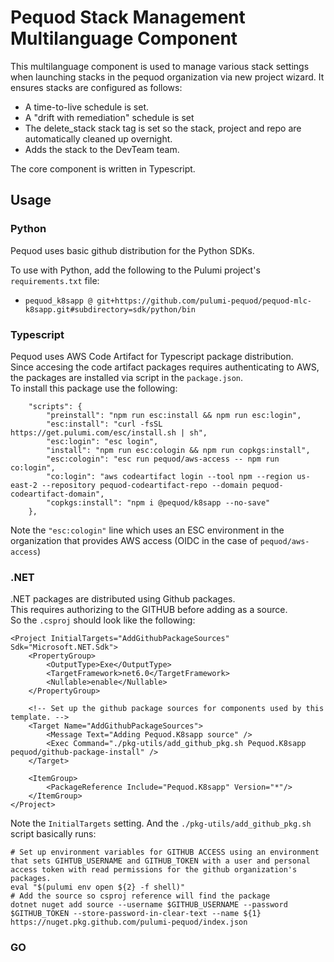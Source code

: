 # Pequod Stack Management Multilanguage Component
This multilanguage component is used to manage various stack settings when launching stacks in the pequod organization via new project wizard.
It ensures stacks are configured as follows:
* A time-to-live schedule is set.
* A "drift with remediation" schedule is set
* The delete_stack stack tag is set so the stack, project and repo are automatically cleaned up overnight.
* Adds the stack to the DevTeam team.

The core component is written in Typescript.


## Usage

### Python
Pequod uses basic github distribution for the Python SDKs.

To use with Python, add the following to the Pulumi project's `requirements.txt` file:
* `pequod_k8sapp @ git+https://github.com/pulumi-pequod/pequod-mlc-k8sapp.git#subdirectory=sdk/python/bin`

### Typescript
Pequod uses AWS Code Artifact for Typescript package distribution.  
Since accesing the code artifact packages requires authenticating to AWS, the packages are installed via script in the `package.json`.  
To install this package use the following:
```
    "scripts": {
        "preinstall": "npm run esc:install && npm run esc:login", 
        "esc:install": "curl -fsSL https://get.pulumi.com/esc/install.sh | sh",
        "esc:login": "esc login",
        "install": "npm run esc:cologin && npm run copkgs:install",
        "esc:cologin": "esc run pequod/aws-access -- npm run co:login",
        "co:login": "aws codeartifact login --tool npm --region us-east-2 --repository pequod-codeartifact-repo --domain pequod-codeartifact-domain",
        "copkgs:install": "npm i @pequod/k8sapp --no-save"
    },
```

Note the `"esc:cologin"` line which uses an ESC environment in the organization that provides AWS access (OIDC in the case of `pequod/aws-access`)

### .NET
.NET packages are distributed using Github packages.  
This requires authorizing to the GITHUB before adding as a source.  
So the `.csproj` should look like the following:
```
<Project InitialTargets="AddGithubPackageSources" Sdk="Microsoft.NET.Sdk">
    <PropertyGroup>
        <OutputType>Exe</OutputType>
        <TargetFramework>net6.0</TargetFramework>
        <Nullable>enable</Nullable>
    </PropertyGroup>

    <!-- Set up the github package sources for components used by this template. -->
    <Target Name="AddGithubPackageSources">
        <Message Text="Adding Pequod.K8sapp source" />
        <Exec Command="./pkg-utils/add_github_pkg.sh Pequod.K8sapp pequod/github-package-install" />
    </Target> 

    <ItemGroup>
        <PackageReference Include="Pequod.K8sapp" Version="*"/>
    </ItemGroup>
</Project>
```

Note the `InitialTargets` setting. And the `./pkg-utils/add_github_pkg.sh` script basically runs:  
```
# Set up environment variables for GITHUB ACCESS using an environment that sets GIHTUB_USERNAME and GITHUB_TOKEN with a user and personal access token with read permissions for the github organization's packages.
eval "$(pulumi env open ${2} -f shell)"
# Add the source so csproj reference will find the package
dotnet nuget add source --username $GITHUB_USERNAME --password $GITHUB_TOKEN --store-password-in-clear-text --name ${1} https://nuget.pkg.github.com/pulumi-pequod/index.json
```

### GO

